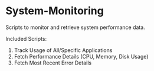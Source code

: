 # System-Monitoring
Scripts to monitor and retrieve system performance data.

Included Scripts:
1.	Track Usage of All/Specific Applications
2.	Fetch Performance Details (CPU, Memory, Disk Usage)
3.	Fetch Most Recent Error Details

